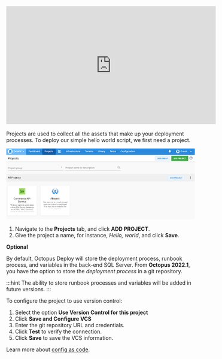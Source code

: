 <iframe width="560" height="315" src="https://www.youtube.com/embed/gfaRUIlQybA" frameborder="0" allow="accelerometer; autoplay; encrypted-media; gyroscope; picture-in-picture" allowfullscreen></iframe>

Projects are used to collect all the assets that make up your deployment processes. To deploy our simple hello world script, we first need a project. 

![The projects page in the Octopus Web Portal](/docs/shared-content/concepts/images/projects.png "width=500")

1. Navigate to the **Projects** tab, and click **ADD PROJECT**.
1. Give the project a name, for instance, *Hello, world*, and click **Save**.

**Optional**

By default, Octopus Deploy will store the deployment process, runbook process, and variables in the back-end SQL Server.  From **Octopus 2022.1**, you have the option to store the *deployment process* in a git repository.  

:::hint
The ability to store runbook processes and variables will be added in future versions.
:::

To configure the project to use version control:

1. Select the option **Use Version Control for this project**
1. Click **Save and Configure VCS**
1. Enter the git repository URL and credentials.
1. Click **Test** to verify the connection.
1. Click **Save** to save the VCS information.

Learn more about [config as code](/docs/projects/version-control).

